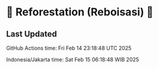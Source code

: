 
# 🌳 Reforestation (Reboisasi) 🌲

## Last Updated

GitHub Actions time: Fri Feb 14 23:18:48 UTC 2025

Indonesia/Jakarta time: Sat Feb 15 06:18:48 WIB 2025

